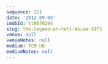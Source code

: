 ```yaml
---
sequence: 221
date: '2012-09-08'
imdbId: tt0070294
slug: the-legend-of-hell-house-1973
venue: null
venueNotes: null
medium: TCM HD
mediumNotes: null
---
```


